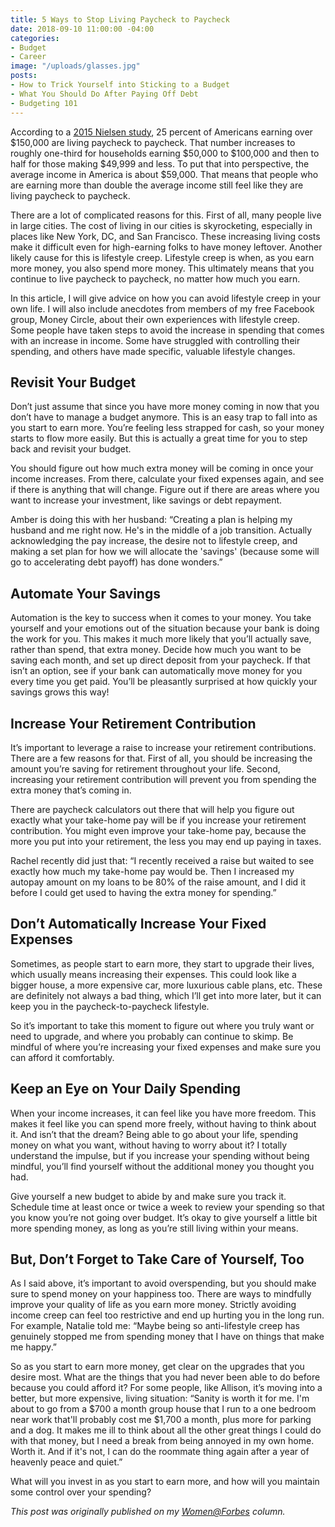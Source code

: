 ```yaml
---
title: 5 Ways to Stop Living Paycheck to Paycheck
date: 2018-09-10 11:00:00 -04:00
categories:
- Budget
- Career
image: "/uploads/glasses.jpg"
posts:
- How to Trick Yourself into Sticking to a Budget
- What You Should Do After Paying Off Debt
- Budgeting 101
---
```


According to a [2015 Nielsen study](https://www.fa-mag.com/news/nielsen--even-many-high-earners-live-paycheck-to-paycheck-22704.html), 25 percent of Americans earning over $150,000 are living paycheck to paycheck. That number increases to roughly one-third for households earning $50,000 to $100,000 and then to half for those making $49,999 and less. To put that into perspective, the average income in America is about $59,000. That means that people who are earning more than double the average income still feel like they are living paycheck to paycheck.

There are a lot of complicated reasons for this. First of all, many people live in large cities. The cost of living in our cities is skyrocketing, especially in places like New York, DC, and San Francisco. These increasing living costs make it difficult even for high-earning folks to have money leftover. Another likely cause for this is lifestyle creep. Lifestyle creep is when, as you earn more money, you also spend more money. This ultimately means that you continue to live paycheck to paycheck, no matter how much you earn.

In this article, I will give advice on how you can avoid lifestyle creep in your own life. I will also include anecdotes from members of my free Facebook group, Money Circle, about their own experiences with lifestyle creep. Some people have taken steps to avoid the increase in spending that comes with an increase in income. Some have struggled with controlling their spending, and others have made specific, valuable lifestyle changes.

## Revisit Your Budget

Don’t just assume that since you have more money coming in now that you don’t have to manage a budget anymore. This is an easy trap to fall into as you start to earn more. You’re feeling less strapped for cash, so your money starts to flow more easily. But this is actually a great time for you to step back and revisit your budget.

You should figure out how much extra money will be coming in once your income increases. From there, calculate your fixed expenses again, and see if there is anything that will change. Figure out if there are areas where you want to increase your investment, like savings or debt repayment.

Amber is doing this with her husband: “Creating a plan is helping my husband and me right now. He's in the middle of a job transition. Actually acknowledging the pay increase, the desire not to lifestyle creep, and making a set plan for how we will allocate the 'savings' (because some will go to accelerating debt payoff) has done wonders.”

## Automate Your Savings

Automation is the key to success when it comes to your money. You take yourself and your emotions out of the situation because your bank is doing the work for you. This makes it much more likely that you’ll actually save, rather than spend, that extra money. Decide how much you want to be saving each month, and set up direct deposit from your paycheck. If that isn’t an option, see if your bank can automatically move money for you every time you get paid. You’ll be pleasantly surprised at how quickly your savings grows this way!

## Increase Your Retirement Contribution

It’s important to leverage a raise to increase your retirement contributions. There are a few reasons for that. First of all, you should be increasing the amount you’re saving for retirement throughout your life. Second, increasing your retirement contribution will prevent you from spending the extra money that’s coming in.

There are paycheck calculators out there that will help you figure out exactly what your take-home pay will be if you increase your retirement contribution. You might even improve your take-home pay, because the more you put into your retirement, the less you may end up paying in taxes.

Rachel recently did just that: “I recently received a raise but waited to see exactly how much my take-home pay would be. Then I increased my autopay amount on my loans to be 80% of the raise amount, and I did it before I could get used to having the extra money for spending.”

## Don’t Automatically Increase Your Fixed Expenses

Sometimes, as people start to earn more, they start to upgrade their lives, which usually means increasing their expenses. This could look like a bigger house, a more expensive car, more luxurious cable plans, etc. These are definitely not always a bad thing, which I’ll get into more later, but it can keep you in the paycheck-to-paycheck lifestyle.

So it’s important to take this moment to figure out where you truly want or need to upgrade, and where you probably can continue to skimp. Be mindful of where you’re increasing your fixed expenses and make sure you can afford it comfortably.

## Keep an Eye on Your Daily Spending

When your income increases, it can feel like you have more freedom. This makes it feel like you can spend more freely, without having to think about it. And isn’t that the dream? Being able to go about your life, spending money on what you want, without having to worry about it? I totally understand the impulse, but if you increase your spending without being mindful, you’ll find yourself without the additional money you thought you had.

Give yourself a new budget to abide by and make sure you track it. Schedule time at least once or twice a week to review your spending so that you know you’re not going over budget. It’s okay to give yourself a little bit more spending money, as long as you’re still living within your means.

## But, Don’t Forget to Take Care of Yourself, Too

As I said above, it’s important to avoid overspending, but you should make sure to spend money on your happiness too. There are ways to mindfully improve your quality of life as you earn more money. Strictly avoiding income creep can feel too restrictive and end up hurting you in the long run. For example, Natalie told me: “Maybe being so anti-lifestyle creep has genuinely stopped me from spending money that I have on things that make me happy.”

So as you start to earn more money, get clear on the upgrades that you desire most. What are the things that you had never been able to do before because you could afford it? For some people, like Allison, it’s moving into a better, but more expensive, living situation: “Sanity is worth it for me. I'm about to go from a $700 a month group house that I run to a one bedroom near work that'll probably cost me $1,700 a month, plus more for parking and a dog. It makes me ill to think about all the other great things I could do with that money, but I need a break from being annoyed in my own home. Worth it. And if it's not, I can do the roommate thing again after a year of heavenly peace and quiet.”

What will you invest in as you start to earn more, and how will you maintain some control over your spending?

*This post was originally published on my [Women@Forbes](https://www.forbes.com/sites/maggiegermano/2018/08/29/how-to-avoid-unnecessary-income-creep/#3a69f99842df) column.*